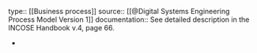 type:: [[Business process]]
source:: [[@Digital Systems Engineering Process Model Version 1]]
documentation:: See detailed description in the INCOSE Handbook v.4, page 66.

-